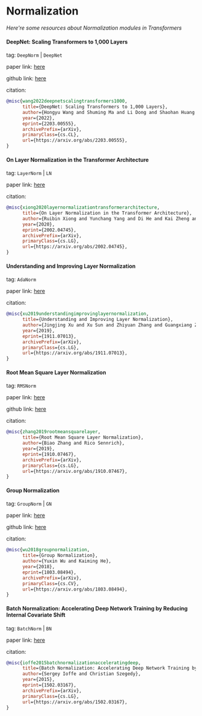 # Normalization
*Here're some resources about Normalization modules in Transformers*


#### DeepNet: Scaling Transformers to 1,000 Layers

tag: `DeepNorm` | `DeepNet`

paper link: [here](https://arxiv.org/pdf/2203.00555)

github link: [here](https://github.com/microsoft/unilm)

citation:

```bibtex
@misc{wang2022deepnetscalingtransformers1000,
      title={DeepNet: Scaling Transformers to 1,000 Layers}, 
      author={Hongyu Wang and Shuming Ma and Li Dong and Shaohan Huang and Dongdong Zhang and Furu Wei},
      year={2022},
      eprint={2203.00555},
      archivePrefix={arXiv},
      primaryClass={cs.CL},
      url={https://arxiv.org/abs/2203.00555}, 
}
```


#### On Layer Normalization in the Transformer Architecture

tag: `LayerNorm` | `LN`

paper link: [here](https://arxiv.org/pdf/2002.04745)

citation:

```bibtex
@misc{xiong2020layernormalizationtransformerarchitecture,
      title={On Layer Normalization in the Transformer Architecture}, 
      author={Ruibin Xiong and Yunchang Yang and Di He and Kai Zheng and Shuxin Zheng and Chen Xing and Huishuai Zhang and Yanyan Lan and Liwei Wang and Tie-Yan Liu},
      year={2020},
      eprint={2002.04745},
      archivePrefix={arXiv},
      primaryClass={cs.LG},
      url={https://arxiv.org/abs/2002.04745}, 
}
```


#### Understanding and Improving Layer Normalization

tag: `AdaNorm`

paper link: [here](https://arxiv.org/pdf/1911.07013)

citation:

```bibtex
@misc{xu2019understandingimprovinglayernormalization,
      title={Understanding and Improving Layer Normalization}, 
      author={Jingjing Xu and Xu Sun and Zhiyuan Zhang and Guangxiang Zhao and Junyang Lin},
      year={2019},
      eprint={1911.07013},
      archivePrefix={arXiv},
      primaryClass={cs.LG},
      url={https://arxiv.org/abs/1911.07013}, 
}
```


#### Root Mean Square Layer Normalization

tag: `RMSNorm`

paper link: [here](https://arxiv.org/pdf/1910.07467)

github link: [here](https://github.com/bzhangGo/rmsnorm)

citation:

```bibtex
@misc{zhang2019rootmeansquarelayer,
      title={Root Mean Square Layer Normalization}, 
      author={Biao Zhang and Rico Sennrich},
      year={2019},
      eprint={1910.07467},
      archivePrefix={arXiv},
      primaryClass={cs.LG},
      url={https://arxiv.org/abs/1910.07467}, 
}
```


#### Group Normalization

tag: `GroupNorm` | `GN`

paper link: [here](https://arxiv.org/pdf/1803.08494)

github link: [here](https://github.com/facebookresearch/Detectron/tree/main/projects/GN)

citation:

```bibtex
@misc{wu2018groupnormalization,
      title={Group Normalization}, 
      author={Yuxin Wu and Kaiming He},
      year={2018},
      eprint={1803.08494},
      archivePrefix={arXiv},
      primaryClass={cs.CV},
      url={https://arxiv.org/abs/1803.08494}, 
}
```


#### Batch Normalization: Accelerating Deep Network Training by Reducing Internal Covariate Shift

tag: `BatchNorm` | `BN`

paper link: [here](https://arxiv.org/pdf/1502.03167)

citation:

```bibtex
@misc{ioffe2015batchnormalizationacceleratingdeep,
      title={Batch Normalization: Accelerating Deep Network Training by Reducing Internal Covariate Shift}, 
      author={Sergey Ioffe and Christian Szegedy},
      year={2015},
      eprint={1502.03167},
      archivePrefix={arXiv},
      primaryClass={cs.LG},
      url={https://arxiv.org/abs/1502.03167}, 
}
```